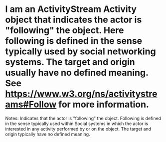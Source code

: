 I am an ActivityStream Activity object that indicates  the actor is "following" the object. Here following is defined in the sense typically used by social networking systems. The target and origin usually have no defined meaning. See https://www.w3.org/ns/activitystreams#Follow for more information.
==========
 Notes: 
              Indicates that the actor is "following" the
              object. Following is defined in the sense typically used within Social systems in which the actor is interested in any activity performed by or on the object. The
              target and origin typically have no defined meaning.
             
